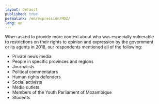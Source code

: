 ```yaml
---
layout: default
published: true
permalink: /en/expression/MOZ/
lang: en
---
```


When asked to provide more context about who was especially vulnerable to restrictions on their rights to opinion and expression by the government or its agents in 2018, our respondents mentioned all of the following:
-	Private news media
-	People in specific provinces and regions
-	Journalists
-	Political commentators
-	Human rights defenders
-	Social activists
-	Media outlets
-	Members of the Youth Parliament of Mozambique
-	Students

